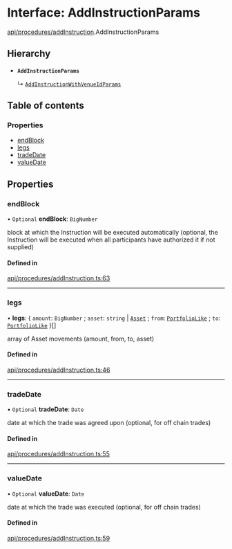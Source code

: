 # Interface: AddInstructionParams

[api/procedures/addInstruction](../wiki/api.procedures.addInstruction).AddInstructionParams

## Hierarchy

- **`AddInstructionParams`**

  ↳ [`AddInstructionWithVenueIdParams`](../wiki/api.procedures.addInstruction.AddInstructionWithVenueIdParams)

## Table of contents

### Properties

- [endBlock](../wiki/api.procedures.addInstruction.AddInstructionParams#endblock)
- [legs](../wiki/api.procedures.addInstruction.AddInstructionParams#legs)
- [tradeDate](../wiki/api.procedures.addInstruction.AddInstructionParams#tradedate)
- [valueDate](../wiki/api.procedures.addInstruction.AddInstructionParams#valuedate)

## Properties

### endBlock

• `Optional` **endBlock**: `BigNumber`

block at which the Instruction will be executed automatically (optional, the Instruction will be executed when all participants have authorized it if not supplied)

#### Defined in

[api/procedures/addInstruction.ts:63](https://github.com/PolymathNetwork/polymesh-sdk/blob/31dfa0dc/src/api/procedures/addInstruction.ts#L63)

___

### legs

• **legs**: { `amount`: `BigNumber` ; `asset`: `string` \| [`Asset`](../wiki/api.entities.Asset.Asset) ; `from`: [`PortfolioLike`](../wiki/types#portfoliolike) ; `to`: [`PortfolioLike`](../wiki/types#portfoliolike)  }[]

array of Asset movements (amount, from, to, asset)

#### Defined in

[api/procedures/addInstruction.ts:46](https://github.com/PolymathNetwork/polymesh-sdk/blob/31dfa0dc/src/api/procedures/addInstruction.ts#L46)

___

### tradeDate

• `Optional` **tradeDate**: `Date`

date at which the trade was agreed upon (optional, for off chain trades)

#### Defined in

[api/procedures/addInstruction.ts:55](https://github.com/PolymathNetwork/polymesh-sdk/blob/31dfa0dc/src/api/procedures/addInstruction.ts#L55)

___

### valueDate

• `Optional` **valueDate**: `Date`

date at which the trade was executed (optional, for off chain trades)

#### Defined in

[api/procedures/addInstruction.ts:59](https://github.com/PolymathNetwork/polymesh-sdk/blob/31dfa0dc/src/api/procedures/addInstruction.ts#L59)
